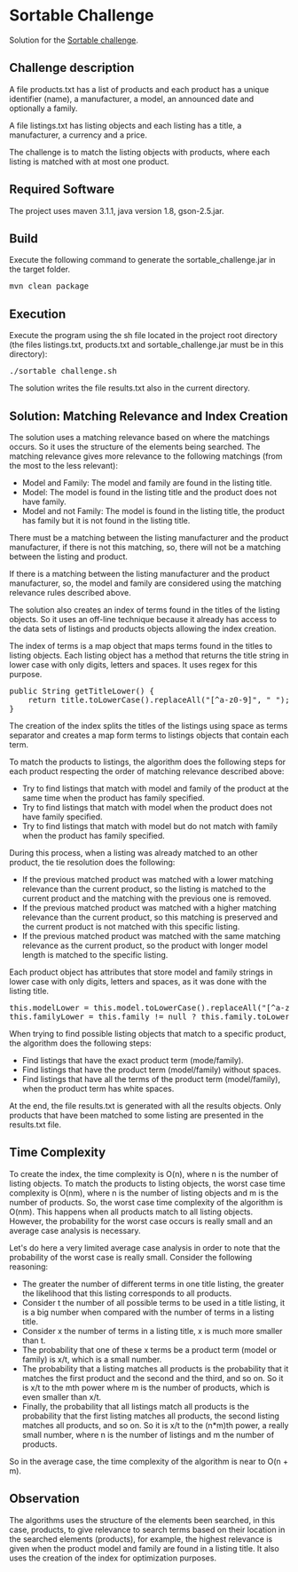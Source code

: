 # Sortable Challenge

Solution for the [Sortable challenge](http://sortable.com/challenge/).

## Challenge description

A file products.txt has a list of products and each product has a unique identifier (name),
a manufacturer, a model, an announced date and optionally a family.

A file listings.txt has listing objects and each listing has a title,
a manufacturer, a currency and a price.

The challenge is to match the listing objects with products, where each listing
is matched with at most one product.

## Required Software

The project uses maven 3.1.1, java version 1.8, gson-2.5.jar.

## Build

Execute the following command to generate the sortable_challenge.jar in the target folder.

<pre>
mvn clean package
</pre> 

## Execution

Execute the program using the sh file located in the project root directory (the files listings.txt, products.txt and sortable_challenge.jar must be in this directory):

<pre>
./sortable_challenge.sh
</pre>

The solution writes the file results.txt also in the current directory.

## Solution: Matching Relevance and Index Creation
The solution uses a matching relevance based on where the matchings occurs. So it uses the structure of the elements being searched. The matching relevance gives more relevance to the following matchings (from the most to the less relevant):

* Model and Family: The model and family are found in the listing title.
* Model: The model is found in the listing title and the product does not have family.
* Model and not Family: The model is found in the listing title, the product has family but it is not found in the listing title.


There must be a matching between the listing manufacturer and the product manufacturer, if there is not this matching, so, there will not be a matching between the listing and product.

If there is a matching between the listing manufacturer and the product manufacturer, so, the model and family are considered using the matching relevance rules described above. 

The solution also creates an index of terms found in the titles of the listing objects. So it uses an off-line technique because it already has access to the
data sets of listings and products objects allowing the index creation.

The index of terms is a map object that maps terms found in the titles to listing objects. Each listing object has a method that returns the title string in lower case with only digits, letters and spaces. It uses regex for this purpose.

<pre>
public String getTitleLower() {
	return title.toLowerCase().replaceAll("[^a-z0-9]", " ");
}
</pre> 

The creation of the index splits the titles of the listings using space as terms separator and creates a map form terms to listings objects that contain each term.

To match the products to listings, the algorithm does the following steps for each product respecting the order of matching relevance described above:

* Try to find listings that match with model and family of the product at the same time when the product has family specified.
* Try to find listings that match with model when the product does not have family specified.
* Try to find listings that match with model but do not match with family when the product has family specified.

During this process, when a listing was already matched to an other product, the tie resolution does the following:

* If the previous matched product was matched with a lower matching relevance than the current product, so the listing is matched to the current product and the matching with the previous one is removed.
* If the previous matched product was matched with a higher matching relevance than the current product, so this matching is preserved and the current product is not matched with this specific listing. 
* If the previous matched product was matched with the same matching relevance as the current product, so the product with longer model length is matched to the specific listing.

Each product object has attributes that store model and family strings in lower case with only digits, letters and spaces, as it was done with the listing title.

<pre>
this.modelLower = this.model.toLowerCase().replaceAll("[^a-z0-9]", " ");
this.familyLower = this.family != null ? this.family.toLowerCase().replaceAll("[^a-z0-9]", " ") : null;
</pre>

When trying to find possible listing objects that match to a specific product, the algorithm does the following steps:

* Find listings that have the exact product term (mode/family).
* Find listings that have the product term (model/family) without spaces.
* Find listings that have all the terms of the product term (model/family), when the product term has white spaces.

At the end, the file results.txt is generated with all the results objects. Only products that have been matched to some listing are presented in the results.txt file.

## Time Complexity
To create the index, the time complexity is O(n), where n is the number of listing objects.
To match the products to listing objects, the worst case time complexity is O(nm), where n is the number of listing objects and m is the number of products.
So, the worst case time complexity of the algorithm is O(nm). This happens when all products match to all listing objects. However, the probability for the worst case occurs is really small and an average case analysis is necessary.

Let's do here a very limited average case analysis in order to note that the probability of the worst case is really small. Consider the following reasoning: 

* The greater the number of different terms in one title listing, the greater the likelihood that this listing corresponds to all products.
* Consider t the number of all possible terms to be used in a title listing, it is a big number when compared with the number of terms in a listing title. 
* Consider x the number of terms in a listing title, x is much more smaller than t.
* The probability that one of these x terms be a product term (model or family) is x/t, which is a small number.
* The probability that a listing matches all products is the probability that it matches the first product and the second and the third, and so on. So it is x/t to the mth power where m is the number of products, which is even smaller than x/t.
* Finally, the probability that all listings match all products is the probability that the first listing matches all products, the second listing matches all products, and so on.  So it is x/t to the (n*m)th power, a really small number, where n is the number of listings and m the number of products.

So in the average case, the time complexity of the algorithm is near to O(n + m).

## Observation
The algorithms uses the structure of the elements been searched, in this case, products, to give relevance to search terms based on their location in the
searched elements (products), for example, the highest relevance is given when the product model and family are found in a listing title. It also uses the creation
of the index for optimization purposes.